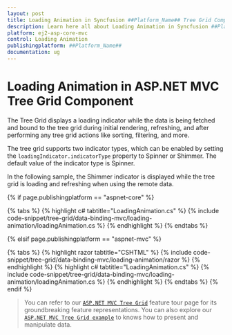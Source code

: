 ```yaml
---
layout: post
title: Loading Animation in Syncfusion ##Platform_Name## Tree Grid Component
description: Learn here all about Loading Animation in Syncfusion ##Platform_Name## Tree Grid component of Syncfusion Essential JS 2 and more.
platform: ej2-asp-core-mvc
control: Loading Animation
publishingplatform: ##Platform_Name##
documentation: ug
---
```



# Loading Animation in ASP.NET MVC Tree Grid Component

The Tree Grid displays a loading indicator while the data is being fetched and bound to the tree grid during initial rendering, refreshing, and after performing any tree grid actions like sorting, filtering, and more.

The tree grid supports two indicator types, which can be enabled by setting the `loadingIndicator.indicatorType` property to Spinner or Shimmer. The default value of the indicator type is Spinner.

In the following sample, the Shimmer indicator is displayed while the tree grid is loading and refreshing when using the remote data.

{% if page.publishingplatform == "aspnet-core" %}

{% tabs %}
{% highlight c# tabtitle="LoadingAnimation.cs" %}
{% include code-snippet/tree-grid/data-binding-mvc/loading-animation/loadingAnimation.cs %}
{% endhighlight %}
{% endtabs %}

{% elsif page.publishingplatform == "aspnet-mvc" %}

{% tabs %}
{% highlight razor tabtitle="CSHTML" %}
{% include code-snippet/tree-grid/data-binding-mvc/loading-animation/razor %}
{% endhighlight %}
{% highlight c# tabtitle="LoadingAnimation.cs" %}
{% include code-snippet/tree-grid/data-binding-mvc/loading-animation/loadingAnimation.cs %}
{% endhighlight %}
{% endtabs %}
{% endif %}



> You can refer to our [`ASP.NET MVC Tree Grid`](https://www.syncfusion.com/aspnet-mvc-ui-controls/tree-grid) feature tour page for its groundbreaking feature representations. You can also explore our [`ASP.NET MVC Tree Grid example`](https://ej2.syncfusion.com/aspnetmvc/TreeGrid/Overview#/material) to knows how to present and manipulate data.
